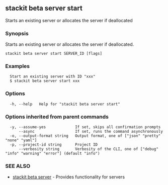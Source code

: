 ## stackit beta server start

Starts an existing server or allocates the server if deallocated

### Synopsis

Starts an existing server or allocates the server if deallocated.

```
stackit beta server start SERVER_ID [flags]
```

### Examples

```
  Start an existing server with ID "xxx"
  $ stackit beta server start xxx
```

### Options

```
  -h, --help   Help for "stackit beta server start"
```

### Options inherited from parent commands

```
  -y, --assume-yes             If set, skips all confirmation prompts
      --async                  If set, runs the command asynchronously
  -o, --output-format string   Output format, one of ["json" "pretty" "none" "yaml"]
  -p, --project-id string      Project ID
      --verbosity string       Verbosity of the CLI, one of ["debug" "info" "warning" "error"] (default "info")
```

### SEE ALSO

* [stackit beta server](./stackit_beta_server.md)	 - Provides functionality for servers

